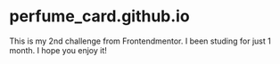 # perfume_card.github.io
This is my 2nd challenge from Frontendmentor.
I been studing for just 1 month.
I hope you enjoy it!
